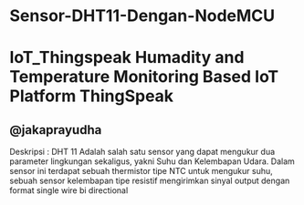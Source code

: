 # Sensor-DHT11-Dengan-NodeMCU
# IoT_Thingspeak Humadity and Temperature Monitoring Based IoT Platform ThingSpeak 
@jakaprayudha
------------------------------------------------------------------------- 
Deskripsi : DHT 11 Adalah salah satu sensor yang dapat mengukur dua parameter lingkungan sekaligus, 
yakni Suhu dan Kelembapan Udara. Dalam sensor ini terdapat sebuah thermistor tipe NTC untuk mengukur suhu,
sebuah sensor kelembapan tipe resistif mengirimkan sinyal output dengan format single wire bi directional
